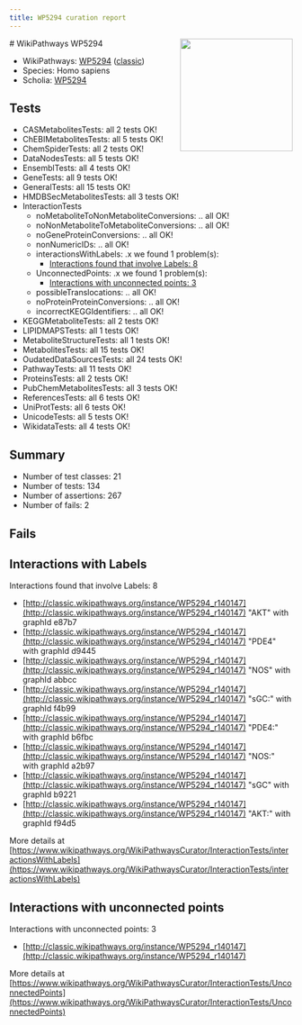 ```yaml
---
title: WP5294 curation report
---
```


<img style="float: right; width: 200px" src="https://upload.wikimedia.org/wikipedia/commons/thumb/8/83/Wplogo_with_text_500.png/640px-Wplogo_with_text_500.png" />
# WikiPathways WP5294

* WikiPathways: [WP5294](https://wikipathways.org/pathways/WP5294) ([classic](https://classic.wikipathways.org/instance/WP5294))
* Species: Homo sapiens
* Scholia: [WP5294](https://scholia.toolforge.org/wikipathways/WP5294)
## Tests
* CASMetabolitesTests: all 2 tests OK!
* ChEBIMetabolitesTests: all 5 tests OK!
* ChemSpiderTests: all 2 tests OK!
* DataNodesTests: all 5 tests OK!
* EnsemblTests: all 4 tests OK!
* GeneTests: all 9 tests OK!
* GeneralTests: all 15 tests OK!
* HMDBSecMetabolitesTests: all 3 tests OK!
* InteractionTests
    * noMetaboliteToNonMetaboliteConversions: .. all OK!
    * noNonMetaboliteToMetaboliteConversions: .. all OK!
    * noGeneProteinConversions: .. all OK!
    * nonNumericIDs: .. all OK!
    * interactionsWithLabels: .x we found 1 problem(s):
        * [Interactions found that involve Labels: 8](#630d267f)
    * UnconnectedPoints: .x we found 1 problem(s):
        * [Interactions with unconnected points: 3](#35a61adb)
    * possibleTranslocations: .. all OK!
    * noProteinProteinConversions: .. all OK!
    * incorrectKEGGIdentifiers: .. all OK!
* KEGGMetaboliteTests: all 2 tests OK!
* LIPIDMAPSTests: all 1 tests OK!
* MetaboliteStructureTests: all 1 tests OK!
* MetabolitesTests: all 15 tests OK!
* OudatedDataSourcesTests: all 24 tests OK!
* PathwayTests: all 11 tests OK!
* ProteinsTests: all 2 tests OK!
* PubChemMetabolitesTests: all 3 tests OK!
* ReferencesTests: all 6 tests OK!
* UniProtTests: all 6 tests OK!
* UnicodeTests: all 5 tests OK!
* WikidataTests: all 4 tests OK!


## Summary

* Number of test classes: 21
* Number of tests: 134
* Number of assertions: 267
* Number of fails: 2

## Fails

<a name="630d267f" />

## Interactions with Labels

Interactions found that involve Labels: 8

* [http://classic.wikipathways.org/instance/WP5294_r140147](http://classic.wikipathways.org/instance/WP5294_r140147) "AKT" with graphId e87b7
* [http://classic.wikipathways.org/instance/WP5294_r140147](http://classic.wikipathways.org/instance/WP5294_r140147) "PDE4" with graphId d9445
* [http://classic.wikipathways.org/instance/WP5294_r140147](http://classic.wikipathways.org/instance/WP5294_r140147) "NOS" with graphId abbcc
* [http://classic.wikipathways.org/instance/WP5294_r140147](http://classic.wikipathways.org/instance/WP5294_r140147) "sGC:" with graphId f4b99
* [http://classic.wikipathways.org/instance/WP5294_r140147](http://classic.wikipathways.org/instance/WP5294_r140147) "PDE4:" with graphId b6fbc
* [http://classic.wikipathways.org/instance/WP5294_r140147](http://classic.wikipathways.org/instance/WP5294_r140147) "NOS:" with graphId a2b97
* [http://classic.wikipathways.org/instance/WP5294_r140147](http://classic.wikipathways.org/instance/WP5294_r140147) "sGC" with graphId b9221
* [http://classic.wikipathways.org/instance/WP5294_r140147](http://classic.wikipathways.org/instance/WP5294_r140147) "AKT:" with graphId f94d5


More details at [https://www.wikipathways.org/WikiPathwaysCurator/InteractionTests/interactionsWithLabels](https://www.wikipathways.org/WikiPathwaysCurator/InteractionTests/interactionsWithLabels)

<a name="35a61adb" />

## Interactions with unconnected points

Interactions with unconnected points: 3

* [http://classic.wikipathways.org/instance/WP5294_r140147](http://classic.wikipathways.org/instance/WP5294_r140147)


More details at [https://www.wikipathways.org/WikiPathwaysCurator/InteractionTests/UnconnectedPoints](https://www.wikipathways.org/WikiPathwaysCurator/InteractionTests/UnconnectedPoints)

